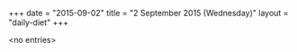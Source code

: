+++
date = "2015-09-02"
title = "2 September 2015 (Wednesday)"
layout = "daily-diet"
+++

\<no entries\>